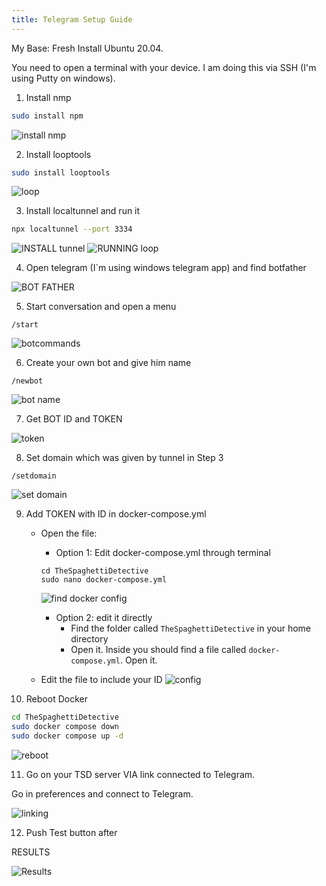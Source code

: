 ```yaml
---
title: Telegram Setup Guide
---
```


My Base: Fresh Install Ubuntu 20.04.

You need to open a terminal with your device. I am doing this via SSH (I'm using Putty on windows).

1. Install nmp
```sh
sudo install npm
```
![install nmp](/img/server-guides/telegram/installnpm.JPG)

2. Install looptools
```sh
sudo install looptools
```
![loop](/img/server-guides/telegram/installloop.JPG)


3. Install localtunnel and run it
```sh
npx localtunnel --port 3334
```
![INSTALL tunnel](/img/server-guides/telegram/starttunnel.JPG)
![RUNNING loop](/img/server-guides/telegram/localtunnelrun.JPG)

4. Open telegram (I`m using windows telegram app) and find botfather

![BOT FATHER](/img/server-guides/telegram/findbot.JPG)

5. Start conversation and open a menu
```
/start
```
![botcommands](/img/server-guides/telegram/botcommands.JPG)

6. Create your own bot and give him name
```
/newbot
```
![bot name](/img/server-guides/telegram/botname.JPG)

7. Get BOT ID and TOKEN

![token](/img/server-guides/telegram/id.JPG)

8. Set domain which was given by tunnel in Step 3
```
/setdomain
```
![set domain](/img/server-guides/telegram/domain.JPG)

9. Add TOKEN with ID in docker-compose.yml

    - Open the file:
        - Option 1: Edit docker-compose.yml through terminal
        ```shell
        cd TheSpaghettiDetective
        sudo nano docker-compose.yml
        ```
        ![find docker config](/img/server-guides/telegram/getconfig.JPG)
        - Option 2: edit it directly
            - Find the folder called `TheSpaghettiDetective` in your home directory
            - Open it. Inside you should find a file called `docker-compose.yml`. Open it.

    - Edit the file to include your ID
    ![config](/img/server-guides/telegram/config.JPG)


10. Reboot Docker
```sh
cd TheSpaghettiDetective
sudo docker compose down
sudo docker compose up -d
```
![reboot](/img/server-guides/telegram/reboot.JPG)

11. Go on your TSD server VIA link connected to Telegram.

Go in preferences and connect to Telegram.

![linking](/img/server-guides/telegram/linkbot.JPG)

12. Push Test button after

RESULTS

![Results](/img/server-guides/telegram/result.JPG)
